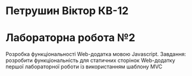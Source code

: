 # Петрушин Віктор КВ-12
# Лабораторна робота №2
Розробка функціональності Web-додатка мовою Javascript. Завдання: розробити функціональність для статичних сторінок Web-додатку першої лабораторної роботи із використанням шаблону MVC
